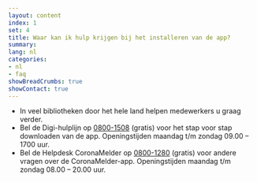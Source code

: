 ```yaml
---
layout: content
index: 1
set: 4
title: Waar kan ik hulp krijgen bij het installeren van de app?
summary: 
lang: nl
categories:
- nl
- faq
showBreadCrumbs: true
showContact: true
---
```


- In veel bibliotheken door het hele land helpen medewerkers u graag verder.
- Bel de Digi-hulplijn op [0800-1508](tel:08001508) (gratis) voor het stap voor stap downloaden van de app. Openingstijden maandag t/m zondag 09.00 – 1700 uur.
- Bel de Helpdesk CoronaMelder op [0800-1280](tel:08001280) (gratis) voor andere vragen over de CoronaMelder-app. Openingstijden maandag t/m zondag 08.00 – 20.00 uur.
 